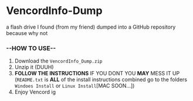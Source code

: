 # VencordInfo-Dump
a flash drive I found (from my friend) dumped into a GitHub repository because why not
### --HOW TO USE--
1.  Download the ``VencordInfo_Dump.zip``
2.   Unzip it (DUUH)
3. **FOLLOW THE INSTRUCTIONS** IF YOU DONT YOU **MAY** MESS IT UP (``README.txt`` is **ALL** of the install instructions combined go to the folders ``Windoes Install`` or ``Linux Install``[MAC SOON...])
4. Enjoy Vencord ig
